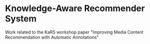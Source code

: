 # Knowledge-Aware Recommender System
Work related to the KaRS workshop paper "Improving Media Content Recommendation with Automatic Annotations"
